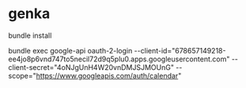 # genka

bundle install

bundle exec google-api oauth-2-login --client-id="678657149218-ee4jo8p6vnd747to5necil72d9q5plu0.apps.googleusercontent.com" --client-secret="4oNJgUnH4W20vnDMJSJMOUnG" --scope="https://www.googleapis.com/auth/calendar"
